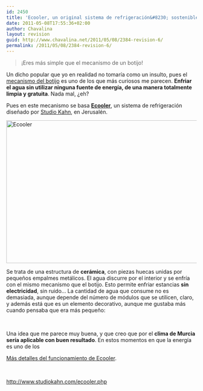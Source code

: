 ```yaml
---
id: 2450
title: 'Ecooler, un original sistema de refrigeración&#8230; sostenible'
date: 2011-05-08T17:55:36+02:00
author: Chavalina
layout: revision
guid: http://www.chavalina.net/2011/05/08/2384-revision-6/
permalink: /2011/05/08/2384-revision-6/
---
```

> ¡Eres más simple que el mecanismo de un botijo!

Un dicho popular que yo en realidad no tomaría como un insulto, pues el <a href="http://es.wikipedia.org/wiki/Botijo" target="_blank">mecanismo del botijo</a> es uno de los que más curiosos me parecen. **Enfriar el agua sin utilizar ninguna fuente de energía, de una manera totalmente limpia y gratuita**. Nada mal, ¿eh?

Pues en este mecanismo se basa **<a href="http://ecooler.yolasite.com/" target="_blank">Ecooler</a>**, un sistema de refrigeración diseñado por <a href="http://www.studiokahn.com/" target="_blank">Studio Kahn</a>, en Jerusalén.

<img class="aligncenter size-full wp-image-2445" title="Ecooler" src="http://www.chavalina.net/imagenes/2011/05/ecooler.jpg" alt="Ecooler" width="600" height="378" srcset="http://www.chavalina.net/imagenes/2011/05/ecooler.jpg 600w, http://www.chavalina.net/imagenes/2011/05/ecooler-300x189.jpg 300w, http://www.chavalina.net/imagenes/2011/05/ecooler-500x315.jpg 500w" sizes="(max-width: 600px) 100vw, 600px" /> 

Se trata de una estructura de **cerámica**, con piezas huecas unidas por pequeños empalmes metálicos. El agua discurre por el interior y se enfría con el mismo mecanismo que el botijo. Esto permite enfriar estancias **sin electricidad**, sin ruido&#8230; La cantidad de agua que consume no es demasiada, aunque depende del número de módulos que se utilicen, claro, y además está que es un elemento decorativo, aunque me gustaba más cuando pensaba que era más pequeño:

&nbsp;

Una idea que me parece muy buena, y que creo que por el **clima de Murcia sería aplicable con buen resultado**. En estos momentos en que la energía es uno de los

<a href="http://ecooler.yolasite.com/how.php" target="_blank">Más detalles del funcionamiento de Ecooler</a>.

&nbsp;

http://www.studiokahn.com/ecooler.php